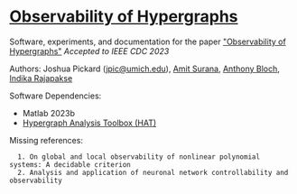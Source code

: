 # [Observability of Hypergraphs](https://arxiv.org/abs/2304.04883)

Software, experiments, and documentation for the paper ["Observability of Hypergraphs"](https://arxiv.org/abs/2304.04883) *Accepted to IEEE CDC 2023*

Authors: Joshua Pickard (jpic@umich.edu), [Amit Surana](https://sites.google.com/site/amitsur99/home?authuser=0), [Anthony Bloch](https://dept.math.lsa.umich.edu/~abloch/), [Indika Rajapakse](https://rajapakse.lab.medicine.umich.edu/home)

Software Dependencies:
- Matlab 2023b
- [Hypergraph Analysis Toolbox (HAT)](https://hypergraph-analysis-toolbox.readthedocs.io/en/latest/)

Missing references:
```
  1. On global and local observability of nonlinear polynomial systems: A decidable criterion
  2. Analysis and application of neuronal network controllability and observability
```
